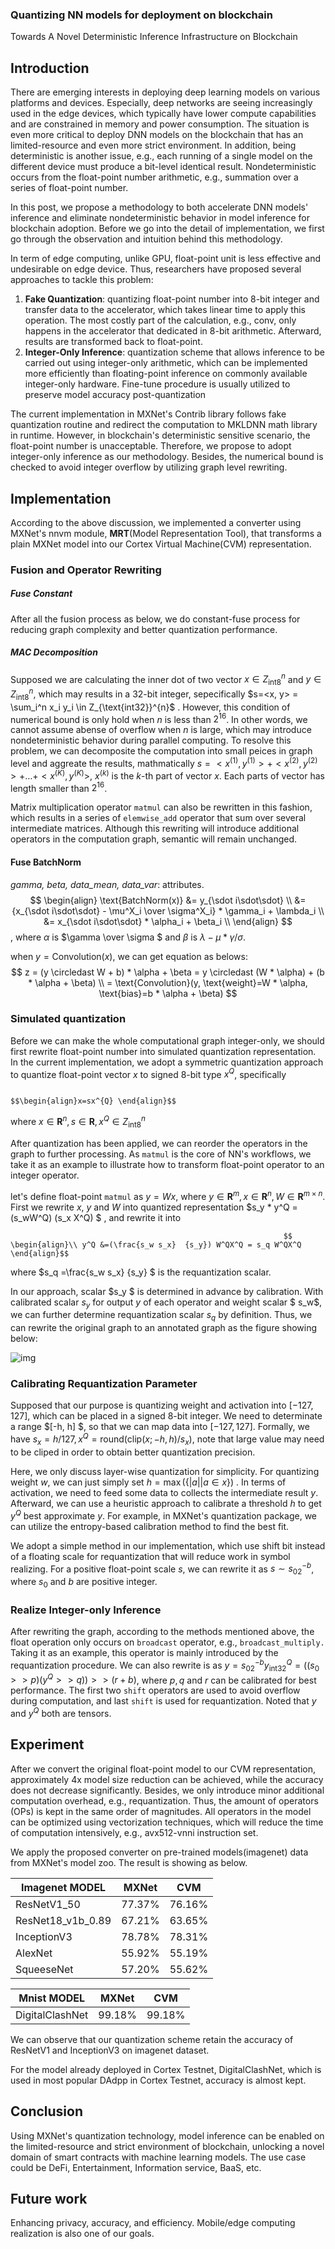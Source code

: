 ### Quantizing NN models for deployment on blockchain

Towards A Novel Deterministic Inference Infrastructure on Blockchain

## Introduction

There are emerging interests in deploying deep learning models on various platforms and devices. Especially, deep networks are seeing increasingly used in the edge devices, which typically have lower compute capabilities and are constrained in memory and power consumption. The situation is even more critical to deploy DNN models on the blockchain that has an limited-resource and even more strict environment. In addition, being deterministic is another issue, e.g., each running of a single model on the different device must produce a bit-level identical result. Nondeterministic occurs from the float-point number arithmetic, e.g., summation over a series of float-point number. 

In this post, we propose a methodology to both accelerate DNN models' inference and eliminate nondeterministic behavior in model inference for blockchain adoption. Before we go into the detail of implementation, we first go through the observation and intuition behind this methodology.

In term of edge computing, unlike GPU, float-point unit is less effective and undesirable on edge device. Thus, researchers have proposed several approaches to tackle this problem:

1. **Fake Quantization**: quantizing float-point number into 8-bit integer and transfer data to the accelerator, which takes linear time to apply this operation. The most costly part of the calculation, e.g., conv,  only happens in the accelerator that dedicated in 8-bit arithmetic. Afterward, results are transformed back to float-point.
2. **Integer-Only Inference**: quantization scheme that allows inference to be carried out using integer-only arithmetic, which can be implemented more efficiently than floating-point inference on commonly available integer-only hardware. Fine-tune procedure is usually utilized to preserve model accuracy post-quantization

The current implementation in MXNet's Contrib library follows fake quantization routine and redirect the computation to MKLDNN math library in runtime. However, in blockchain's deterministic sensitive scenario, the float-point number is unacceptable. Therefore, we propose to adopt integer-only inference as our methodology. Besides, the numerical bound is checked to avoid integer overflow by utilizing graph level rewriting. 

## Implementation

According to the above discussion, we implemented a converter using MXNet's nnvm module, **MRT**(Model Representation Tool),  that transforms a plain MXNet model into our Cortex Virtual Machine(CVM) representation.

### Fusion and Operator Rewriting

##### Fuse Constant

After all the fusion process as below, we do constant-fuse process for reducing graph complexity and better quantization performance.

##### MAC Decomposition

Supposed we are calculating the inner dot of two vector $x \in Z_{\text{int8}}^{n}$ and $y \in Z_{\text{int8}}^{n}$, which may results in a 32-bit integer, sepecifically $s=<x, y> = \sum_i^n x_i y_i \in  Z_{\text{int32}}^{n}$ . However, this condition of numerical bound is only hold when $n$ is less than $2^{16}$. In other words, we cannot assume abense of overflow when $n$ is large, which may introduce nondeterministic behavior during parallel computing. To resolve this problem, we can decomposite the computation into small peices in graph level and aggreate the results, mathmatically $s=<x^{(1)}, y^{(1)}>+<x^{(2)}, y^{(2)}> + … + <x^{(K)}, y^{(K)}>$, $x^{(k)}$ is the $k$-th part of vector $x$. Each parts of vector has length smaller than $2^{16}$.

Matrix multiplication operator `matmul` can also be rewritten in this fashion, which results in a series of `elemwise_add` operator that sum over several intermediate matrices. Although this rewriting will introduce additional operators in the computation graph, semantic will remain unchanged.

#### Fuse BatchNorm

*gamma, beta, data_mean, data_var*: attributes.
$$
\begin{align}
\text{BatchNorm(x)} &= y_{\sdot i\sdot\sdot} \\
&= {x_{\sdot i\sdot\sdot} - \mu^X_i \over \sigma^X_i} * \gamma_i + \lambda_i \\
&= x_{\sdot i\sdot\sdot} * \alpha_i + \beta_i \\
\end{align}
$$
, where $\alpha$ is $\gamma \over \sigma $ and $\beta$ is $\lambda -\mu * \gamma / \sigma$.

when $y=\text{Convolution}(x)$, we can get equation as belows:
$$
z
= (y \circledast W + b) * \alpha + \beta 
= y \circledast (W * \alpha) + (b * \alpha + \beta) \\
= \text{Convolution}(y, \text{weight}=W * \alpha, \text{bias}=b * \alpha + \beta)
$$

### Simulated quantization

Before we can make the whole computational graph integer-only, we should first rewrite float-point number into simulated quantization representation. In the current implementation, we adopt a symmetric quantization approach to quantize float-point vector $x$ to signed 8-bit type $x^Q$, specifically

                                                                                       $$\begin{align}x=sx^{Q} \end{align}$$                             

 where $x\in \mathbf{R}^{n}, s \in \mathbf{R}, x^Q \in Z_{\text{int8}}^n$

After quantization has been applied, we can reorder the operators in the graph to further processing.  As `matmul` is the core of NN's workflows, we take it as an example to illustrate how to transform float-point operator to an integer operator. 

let's define float-point `matmul` as $y = Wx$, where $y\in \mathbf{R}^m, x\in \mathbf{R}^n, W\in \mathbf{R}^{m\times n}$. First we rewrite $x$, $y$  and $W$ into quantized representation $s_y * y^Q   = (s_wW^Q)  (s_x  X^Q) $ , and rewrite it into

                                                                 $$ \begin{align}\\ y^Q &=(\frac{s_w s_x}  {s_y}) W^QX^Q = s_q W^QX^Q \end{align}$$

where $s_q =\frac{s_w s_x}  {s_y} $ is the requantization scalar.

In our approach, scalar $s_y $ is determined in advance by calibration. With calibrated scalar $s_y$ for output $y$ of each operator and weight scalar $ s_w$, we can further determine requantization scalar $s_q$ by definition. Thus, we can rewrite the original graph to an annotated graph as the figure showing below:

![img](simulated_quant.png)

### Calibrating Requantization Parameter

Supposed that our purpose is quantizing weight and activation into $[-127, 127  ]$, which can be placed in a signed 8-bit integer. We need to determinate a range $[-h, h] $, so that we can map data into $[-127,127 ]$. Formally, we have $s_x = h/127, x^Q = \text{round}(\text{clip}(x; -h, h) / s_x)$, note that large value may need to be cliped in order to obtain better quantization precision. 

Here, we only discuss layer-wise quantization for simplicity. For quantizing weight $w$, we can just simply set $h=\max(\{|a| | a \in x \})$ . In terms of activation, we need to feed some data to collects the intermediate result $y$. Afterward, we can use a heuristic approach to calibrate a threshold $h$ to get $y^Q$ best approximate $y$. For example, in MXNet's quantization package, we can utilize the entropy-based calibration method to find the best fit. 

We adopt a simple method in our implementation, which use shift bit instead of a floating scale for requantization that will reduce work in symbol realizing. For a positive float-point scale $s$,  we can rewrite it as $s\sim s_02^{-b}$, where $s_0$ and $b$ are positive integer. 

### Realize Integer-only Inference

After rewriting the graph, according to the methods mentioned above, the float operation only occurs on `broadcast` operator, e.g., `broadcast_multiply.` Taking it as an example, this operator is mainly introduced by the requantization procedure. We can also rewrite is as $y=s_02^{-b}y^Q_{\text{int32}}=((s_0>>p)(y^Q>>q))>>(r+b)$, where $p, q$ and $r$ can be calibrated for best performance. The first two `shift` operators are used to avoid overflow during computation, and last `shift` is used for requantization. Noted that $y$ and $y^Q$ both are tensors.

## Experiment

After we convert the original float-point model to our CVM representation, approximately 4x model size reduction can be achieved, while the accuracy does not decrease significantly. Besides, we only introduce minor additional computation overhead, e.g., requantization. Thus, the amount of operators (OPs) is kept in the same order of magnitudes.  All operators in the model can be optimized using vectorization techniques, which will reduce the time of computation intensively, e.g., avx512-vnni instruction set.

We apply the proposed converter on pre-trained models(imagenet) data from MXNet's model zoo. The result is showing as below. 

| Imagenet MODEL    | MXNet  |  CVM   |
| ----------------- | :----: | :----: |
| ResNetV1_50       | 77.37% | 76.16% |
| ResNet18_v1b_0.89 | 67.21% | 63.65% |
| InceptionV3       | 78.78% | 78.31% |
| AlexNet           | 55.92% | 55.19% |
| SqueeseNet        | 57.20% | 55.62% |

| Mnist MODEL     | MXNet  |  CVM   |
| --------------- | :----: | :----: |
| DigitalClashNet | 99.18% | 99.18% |

We can observe that our quantization scheme retain the accuracy of ResNetV1 and InceptionV3 on imagenet dataset. 

For the model already deployed in Cortex Testnet, DigitalClashNet, which is used in most popular DAdpp in Cortex Testnet, accuracy is almost kept.

## Conclusion

Using MXNet's quantization technology, model inference can be enabled on the limited-resource and strict environment of blockchain, unlocking a novel domain of smart contracts with machine learning models. The use case could be DeFi, Entertainment, Information service, BaaS, etc.

## Future work

Enhancing privacy, accuracy, and efficiency. Mobile/edge computing realization is also one of our goals.